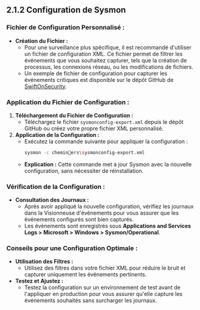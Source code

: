 
## 2.1.2 Configuration de Sysmon

### Fichier de Configuration Personnalisé :
- **Création du Fichier :**
  - Pour une surveillance plus spécifique, il est recommandé d'utiliser un fichier de configuration XML. Ce fichier permet de filtrer les événements que vous souhaitez capturer, tels que la création de processus, les connexions réseau, ou les modifications de fichiers.
  - Un exemple de fichier de configuration pour capturer les événements critiques est disponible sur le dépôt GitHub de [SwiftOnSecurity](https://github.com/SwiftOnSecurity/sysmon-config).

### Application du Fichier de Configuration :
1. **Téléchargement du Fichier de Configuration :**
   - Téléchargez le fichier `sysmonconfig-export.xml` depuis le dépôt GitHub ou créez votre propre fichier XML personnalisé.
2. **Application de la Configuration :**
   - Exécutez la commande suivante pour appliquer la configuration :
     ```bash
     sysmon -c cheminers\sysmonconfig-export.xml
     ```
   - **Explication :** Cette commande met à jour Sysmon avec la nouvelle configuration, sans nécessiter de réinstallation.

### Vérification de la Configuration :
- **Consultation des Journaux :**
  - Après avoir appliqué la nouvelle configuration, vérifiez les journaux dans la Visionneuse d'événements pour vous assurer que les événements configurés sont bien capturés.
  - Les événements sont enregistrés sous **Applications and Services Logs > Microsoft > Windows > Sysmon/Operational**.

### Conseils pour une Configuration Optimale :
- **Utilisation des Filtres :**
  - Utilisez des filtres dans votre fichier XML pour réduire le bruit et capturer uniquement les événements pertinents.
- **Testez et Ajustez :**
  - Testez la configuration sur un environnement de test avant de l'appliquer en production pour vous assurer qu'elle capture les événements souhaités sans surcharger les journaux.
